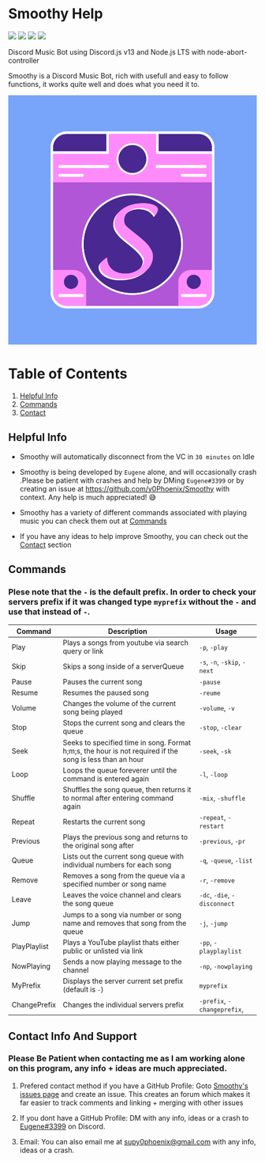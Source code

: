 # Smoothy Help

![ ](https://img.shields.io/github/repo-size/y0Phoenix/Smoothy)
![ ](https://img.shields.io/github/issues/y0Phoenix/Smoothy)
![ ](https://img.shields.io/github/stars/y0Phoenix/Smoothy)
![ ](https://img.shields.io/github/license/y0Phoenix/Smoothy)

Discord Music Bot using Discord.js v13 and Node.js LTS with node-abort-controller

Smoothy is a Discord Music Bot, rich with usefull and easy to follow functions, it works quite well and does what you need it to.

![alt text](https://github.com/y0Phoenix/Smoothy/blob/development/pictures/Smoothy%20Logo.png?raw=true)

# Table of Contents
1. [Helpful Info](#helpfulinfo)
2. [Commands](#commands)
3. [Contact](#contact)

## Helpful Info <a name="helpfulinfo"></a>
* Smoothy will automatically disconnect from the VC in `30 minutes` on Idle

* Smoothy is being developed by `Eugene` alone, and will occasionally crash .Please be patient with crashes and help by DMing `Eugene#3399` or by creating an issue at https://github.com/y0Phoenix/Smoothy with context. Any help is much appreciated! :sweat_smile:

* Smoothy has a variety of different commands associated with playing music you can check them out at [Commands](#commands)

* If you have any ideas to help improve Smoothy, you can check out the [Contact](#contact) section 


## Commands <a name="commands"></a>
### Plese note that the `-` is the default prefix. In order to check your servers prefix if it was changed type `myprefix` without the `-` and use that instead of `-`.

| Command      | Description 								                                                     | Usage                        |
| ------------ | ------------------------------------------------------------------------------- | ---------------------------- |
| Play         | Plays a songs from youtube via search query or link 			                       | `-p`, `-play` 	              |
| Skip         | Skips a song inside of a serverQueue 					                                 | `-s`, `-n`, `-skip`, `-next` |
| Pause        | Pauses the current song 						                                             | `-pause` 		                |
| Resume       | Resumes the paused song 						                                             | `-reume`                     |
| Volume	   | Changes the volume of the current song being played | `-volume`, `-v` |
| Stop         | Stops the current song and clears the queue 				                             | `-stop`, `-clear`            |
| Seek         | Seeks to specified time in song. Format h;m;s, the hour is not required if the song is less than an hour | `-seek`, `-sk` |
| Loop         | Loops the queue foreverer until the command is entered again 		               | `-l`, `-loop`                |
| Shuffle      | Shuffles the song queue, then returns it to normal after entering command again | `-mix`, `-shuffle`           |
| Repeat       | Restarts the current song                                                       | `-repeat`, `-restart`        |
| Previous     | Plays the previous song and returns to the original song after                  | `-previous`, `-pr`           |
| Queue        | Lists out the current song queue with individual numbers for each song          | `-q`, `-queue`, `-list`      |
| Remove       | Removes a song from the queue via a specified number or song name               | `-r`, `-remove` 	            |
| Leave        | Leaves the voice channel and clears the song queue 			                       | `-dc`, `-die`, `-disconnect` |
| Jump         | Jumps to a song via number or song name and removes that song from the queue 	               | `-j`, `-jump` 	              |
| PlayPlaylist | Plays a YouTube playlist thats either public or unlisted via link 	             | `-pp`, `-playplaylist`       |
| NowPlaying   | Sends a now playing message to the channel									| `-np`, `-nowplaying` |
| MyPrefix     | Displays the server current set prefix (default is `-`) 		                     | `myprefix`                   |	
| ChangePrefix | Changes the individual servers prefix 					                                 | `-prefix`, `-changeprefix`,  |

## Contact Info And Support <a name="contact"></a>

### Please Be Patient when contacting me as I am working alone on this program, any info + ideas are much appreciated.

1. Prefered contact method if you have a GitHub Profile: Goto [Smoothy's issues page](https://github.com/y0Phoenix/Smoothy/issues) and create an issue. This creates an forum which makes it far easier to track comments and linking + merging with other issues  

2. If you dont have a GitHub Profile: DM with any info, ideas or a crash to [Eugene#3399](https://discordapp.com/users/3399) on Discord.

3. Email: You can also email me at supy0phoenix@gmail.com with any info, ideas or a crash. 
